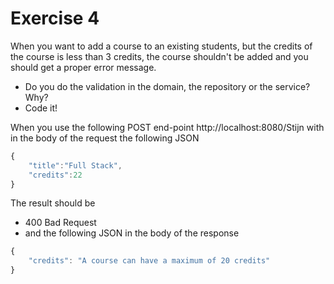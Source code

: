# Exercise 4

When you want to add a course to an existing students, but the credits of the course is less than 3 credits, the course shouldn't be added and you should get a proper error message.

- Do you do the validation in the domain, the repository or the service? Why?
- Code it!

When you use the following POST end-point http://localhost:8080/Stijn with in the body of the request the following JSON
```javascript
{
    "title":"Full Stack",
    "credits":22
}
```
The result should be
- 400 Bad Request
- and the following JSON in the body of the response
```javascript
{
    "credits": "A course can have a maximum of 20 credits"
}
```
